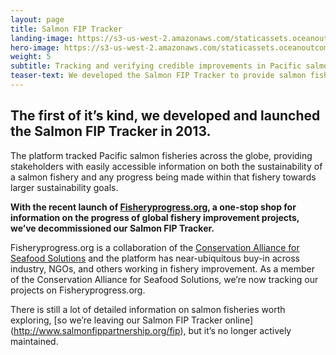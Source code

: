 ```yaml
---
layout: page 
title: Salmon FIP Tracker
landing-image: https://s3-us-west-2.amazonaws.com/staticassets.oceanoutcomes.org/rollover+images/tracker-hover.jpg
hero-image: https://s3-us-west-2.amazonaws.com/staticassets.oceanoutcomes.org/hero+photos/trackerhero.jpg
weight: 5
subtitle: Tracking and verifying credible improvements in Pacific salmon fisheries.
teaser-text: We developed the Salmon FIP Tracker to provide salmon fishery stakeholders with easily accessible information on the sustainability status of global salmon fisheries.
---
```

## The first of it’s kind, we developed and launched the Salmon FIP Tracker in 2013.

The platform tracked Pacific salmon fisheries across the globe, providing stakeholders with easily accessible information on both the sustainability of a salmon fishery and any progress being made within that fishery towards larger sustainability goals.

**With the recent launch of <a href="http://fisheryprogress.org/" target="_blank">Fisheryprogress.org</a>, a one-stop shop for information on the progress of global fishery improvement projects, we’ve decommissioned our Salmon FIP Tracker.**

Fisheryprogress.org is a collaboration of the <a href="http://www.solutionsforseafood.org/" target="_blank">Conservation Alliance for Seafood Solutions</a> and the platform has near-ubiquitous buy-in across industry, NGOs, and others working in fishery improvement. As a member of the Conservation Alliance for Seafood Solutions, we’re now tracking our projects on Fisheryprogress.org. 

There is still a lot of detailed information on salmon fisheries worth exploring, [so we’re leaving our Salmon FIP Tracker online] (http://www.salmonfippartnership.org/fip), but it’s no longer actively maintained.

